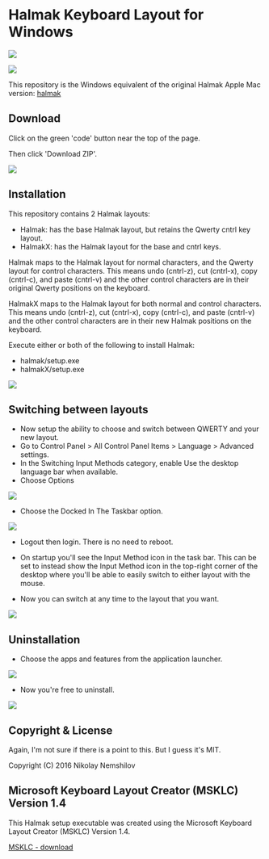 # Halmak Keyboard Layout for Windows

![](images/Halmak.jpg)

![](images/halmak-shift.jpg)

This repository is the Windows equivalent of the original Halmak Apple Mac version:
[halmak](https://github.com/MadRabbit/halmak)

## Download

Click on the green 'code' button near the top of the page.

Then click 'Download ZIP'.

![](images/download.jpg)

## Installation

This repository contains 2 Halmak layouts:
- Halmak: has the base Halmak layout, but retains the Qwerty cntrl key layout.
- HalmakX: has the Halmak layout for the base and cntrl keys.

Halmak maps to the Halmak layout for normal characters, and the Qwerty layout for control characters.
This means undo (cntrl-z), cut (cntrl-x), copy (cntrl-c), and paste (cntrl-v) and the other control characters are in their original Qwerty positions on the keyboard.

HalmakX maps to the Halmak layout for both normal and control characters.
This means undo (cntrl-z), cut (cntrl-x), copy (cntrl-c), and paste (cntrl-v) and the other control characters are in their new Halmak positions on the keyboard.

Execute either or both of the following to install Halmak:
 - halmak/setup.exe
 - halmakX/setup.exe

![](images/installation.jpg)


## Switching between layouts

* Now setup the ability to choose and switch between QWERTY and your new layout. 
* Go to Control Panel > All Control Panel Items > Language > Advanced settings. 
* In the Switching Input Methods category, enable Use the desktop language bar when available.
* Choose Options

![](images/language.jpg)

* Choose the Docked In The Taskbar option.

![](images/language.options.jpg)

* Logout then login. There is no need to reboot.

* On startup you'll see the Input Method icon in the task bar. This can be set to instead show the Input Method icon in the top-right corner of the desktop where you'll be able to easily switch to either layout with the mouse. 

* Now you can switch at any time to the layout that you want.

![](images/taskbar.jpg)

## Uninstallation

* Choose the apps and features from the application launcher.

![](images/choose.apps.jpg)

* Now you're free to uninstall.

![](images/uninstall.jpg)

## Copyright & License

Again, I'm not sure if there is a point to this. But I guess it's MIT.

Copyright (C) 2016 Nikolay Nemshilov




## Microsoft Keyboard Layout Creator (MSKLC) Version 1.4
This Halmak setup executable was created using the Microsoft Keyboard Layout Creator (MSKLC) Version 1.4.

[MSKLC - download](https://www.microsoft.com/en-us/download/details.aspx?id=102134)
